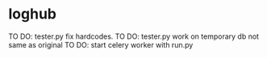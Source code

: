 loghub
======


TO DO: tester.py fix hardcodes.
TO DO: tester.py work on temporary db not same as original
TO DO: start celery worker with run.py

